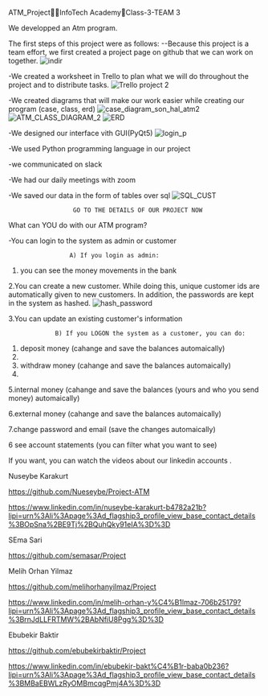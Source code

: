 ATM_ProjectInfoTech AcademyClass-3-TEAM 3

We developped an Atm program.



The first steps of this project were as follows:
--Because this project is a team effort, we first created a project page on github that we can work on together.
![indir](https://user-images.githubusercontent.com/119568441/222584305-1c9cc4b8-1d68-4e0e-9906-89633a85707f.png)

-We created a worksheet in Trello to plan what we will do throughout the project and to distribute tasks.
![Trello project 2](https://user-images.githubusercontent.com/119568441/222584630-c15ed6a8-6f31-48bc-9e37-6bcff6274bbd.png)

-We created diagrams that will make our work easier while creating our program (case, class, erd)
![case_diagram_son_hal_atm2](https://user-images.githubusercontent.com/119568441/222584688-876bc816-a70c-41e6-beab-69acabcd2319.png)
![ATM_CLASS_DIAGRAM_2](https://user-images.githubusercontent.com/119568441/222584721-d1393409-31eb-4f62-9904-00c9b55636bf.png)
![ERD](https://user-images.githubusercontent.com/119568441/222584745-bc0f8ef7-592f-4309-b25d-62e977edd2fa.png)

-We designed our interface vith GUI(PyQt5)
![login_p](https://user-images.githubusercontent.com/119568441/222584845-e3d9d012-cdc7-41bc-ad55-1531545d2773.png)

-We used Python programming language in our project

-we communicated on slack

-We had our daily meetings with zoom

-We saved our data in the form of tables over sql
![SQL_CUST](https://user-images.githubusercontent.com/119568441/222585093-ba8a2532-061d-4deb-8202-d711eba74228.png)

                      GO TO THE DETAILS OF OUR PROJECT NOW

What can YOU do with our ATM program?

-You can login to the system as admin or customer

                     A) If you login as admin:
		     
1. you can see the money movements in the bank

2.You can create a new customer.
While doing this, unique customer ids are automatically given to new customers.
In addition, the passwords are kept in the system as hashed.
![hash_password](https://user-images.githubusercontent.com/119568441/222585948-9151fde5-2dcd-4fb8-9a3f-f239969f9ca8.png)

3.You can update an existing customer's information

                 B) If you LOGON the system as a customer, you can do:
1. deposit money (cahange and save the balances automaically)
2. 
3. withdraw money  (cahange and save the balances automaically)
4. 
5.internal money   (cahange and save the balances (yours and who you send money) automaically)

6.external money   (cahange and save the balances automaically)

7.change password and email    (save the changes automaically)

6 see account statements      (you can filter what you want to see)

If you want, you can watch the videos about our linkedin accounts .

Nuseybe Karakurt    

https://github.com/Nueseybe/Project-ATM             

https://www.linkedin.com/in/nuseybe-karakurt-b4782a21b?lipi=urn%3Ali%3Apage%3Ad_flagship3_profile_view_base_contact_details%3BOpSna%2BE9Tj%2BQuhQky91eIA%3D%3D


SEma Sari             

https://github.com/semasar/Project


Melih Orhan Yilmaz   

https://github.com/melihorhanyilmaz/Project

https://www.linkedin.com/in/melih-orhan-y%C4%B1lmaz-706b25179?lipi=urn%3Ali%3Apage%3Ad_flagship3_profile_view_base_contact_details%3BrnJdLLFRTMW%2BAbNfiU8Pgg%3D%3D

Ebubekir Baktir      

https://github.com/ebubekirbaktir/Project

https://www.linkedin.com/in/ebubekir-bakt%C4%B1r-baba0b236?lipi=urn%3Ali%3Apage%3Ad_flagship3_profile_view_base_contact_details%3BMBaEBWLzRyOMBmcqgPmj4A%3D%3D
